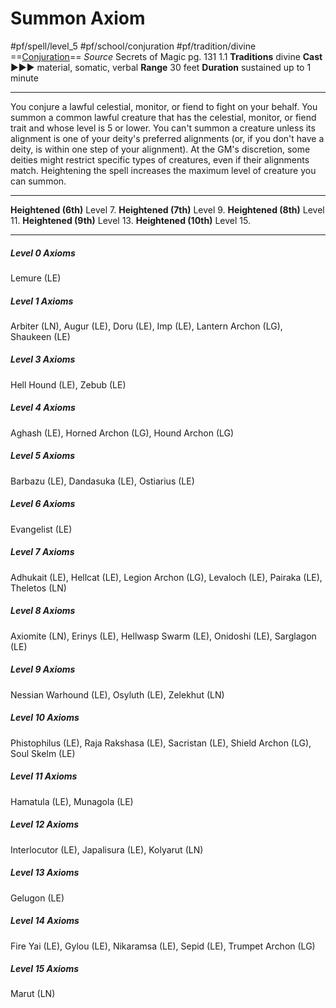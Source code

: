 # Summon Axiom
#pf/spell/level_5 #pf/school/conjuration #pf/tradition/divine
==[Conjuration](../../../Traits/Conjuration.md)==
*Source* Secrets of Magic pg. 131 1.1
**Traditions** divine
**Cast** ►►► material, somatic, verbal
**Range** 30 feet
**Duration** sustained up to 1 minute

---
You conjure a lawful celestial, monitor, or fiend to fight on your behalf. You summon a common lawful creature that has the celestial, monitor, or fiend trait and whose level is 5 or lower. You can't summon a creature unless its alignment is one of your deity's preferred alignments (or, if you don't have a deity, is within one step of your alignment). At the GM's discretion, some deities might restrict specific types of creatures, even if their alignments match. Heightening the spell increases the maximum level of creature you can summon.

<hr>

**Heightened (6th)** Level 7.
**Heightened (7th)** Level 9.
**Heightened (8th)** Level 11.
**Heightened (9th)** Level 13.
**Heightened (10th)** Level 15.

---

##### Level 0 Axioms
Lemure (LE)
##### Level 1 Axioms
Arbiter (LN), Augur (LE), Doru (LE), Imp (LE), Lantern Archon (LG), Shaukeen (LE)
##### Level 3 Axioms
Hell Hound (LE), Zebub (LE)
##### Level 4 Axioms
Aghash (LE), Horned Archon (LG), Hound Archon (LG)
##### Level 5 Axioms
Barbazu (LE), Dandasuka (LE), Ostiarius (LE)
##### Level 6 Axioms
Evangelist (LE)
##### Level 7 Axioms
Adhukait (LE), Hellcat (LE), Legion Archon (LG), Levaloch (LE), Pairaka (LE), Theletos (LN)
##### Level 8 Axioms
Axiomite (LN), Erinys (LE), Hellwasp Swarm (LE), Onidoshi (LE), Sarglagon (LE)
##### Level 9 Axioms
Nessian Warhound (LE), Osyluth (LE), Zelekhut (LN)
##### Level 10 Axioms
Phistophilus (LE), Raja Rakshasa (LE), Sacristan (LE), Shield Archon (LG), Soul Skelm (LE)
##### Level 11 Axioms
Hamatula (LE), Munagola (LE)
##### Level 12 Axioms
Interlocutor (LE), Japalisura (LE), Kolyarut (LN)
##### Level 13 Axioms
Gelugon (LE)
##### Level 14 Axioms
Fire Yai (LE), Gylou (LE), Nikaramsa (LE), Sepid (LE), Trumpet Archon (LG)
##### Level 15 Axioms
Marut (LN)
